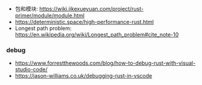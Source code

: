 - 包和模块: https://wiki.jikexueyuan.com/project/rust-primer/module/module.html
- https://deterministic.space/high-performance-rust.html
- Longest path problem: https://en.wikipedia.org/wiki/Longest_path_problem#cite_note-10

### debug

- https://www.forrestthewoods.com/blog/how-to-debug-rust-with-visual-studio-code/
- https://jason-williams.co.uk/debugging-rust-in-vscode
